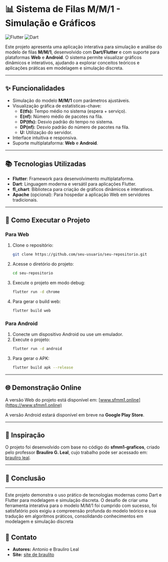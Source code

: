 # **📊 Sistema de Filas M/M/1 - Simulação e Gráficos**

![Flutter](https://img.shields.io/badge/Flutter-%2302569B.svg?style=for-the-badge&logo=Flutter&logoColor=white) ![Dart](https://img.shields.io/badge/Dart-%230175C2.svg?style=for-the-badge&logo=Dart&logoColor=white)

Este projeto apresenta uma aplicação interativa para simulação e análise do modelo de filas **M/M/1**, desenvolvido com **Dart/Flutter** e com suporte para plataformas **Web** e **Android**. O sistema permite visualizar gráficos dinâmicos e interativos, ajudando a explorar conceitos teóricos e aplicações práticas em modelagem e simulação discreta.

---

## **✨ Funcionalidades**
- Simulação do modelo **M/M/1** com parâmetros ajustáveis.
- Visualização gráfica de estatísticas-chave:
  - **E(tfs):** Tempo médio no sistema (espera + serviço).
  - **E(nf):** Número médio de pacotes na fila.
  - **DP(tfs):** Desvio padrão do tempo no sistema.
  - **DP(nf):** Desvio padrão do número de pacotes na fila.
  - **U:** Utilização do servidor.
- Interface intuitiva e responsiva.
- Suporte multiplataforma: **Web** e **Android**.

---

## **📚 Tecnologias Utilizadas**
- **Flutter**: Framework para desenvolvimento multiplataforma.
- **Dart**: Linguagem moderna e versátil para aplicações Flutter.
- **fl_chart**: Biblioteca para criação de gráficos dinâmicos e interativos.
- **Apache** (opcional): Para hospedar a aplicação Web em servidores tradicionais.

---

## **🔧 Como Executar o Projeto**

### **Para Web**
1. Clone o repositório:
   ```bash
   git clone https://github.com/seu-usuario/seu-repositorio.git
   ```
2. Acesse o diretório do projeto:
   ```bash
   cd seu-repositorio
   ```
3. Execute o projeto em modo debug:
   ```bash
   flutter run -d chrome
   ```
4. Para gerar o build web:
   ```bash
   flutter build web
   ```


### **Para Android**
1. Conecte um dispositivo Android ou use um emulador.
2. Execute o projeto:
   ```bash
   flutter run -d android
   ```
3. Para gerar o APK:
   ```bash
   flutter build apk --release
   ```

---

## **🌐 Demonstração Online**
A versão Web do projeto está disponível em: [www.sfmm1.online](https://www.sfmm1.online)

A versão Android estará disponível em breve na **Google Play Store**.

---

## **📜 Inspiração**
O projeto foi desenvolvido com base no código do **sfmm1-graficos**, criado pelo professor **Brauliro G. Leal**, cujo trabalho pode ser acessado em: [brauliro leal](http://www.univasf.edu.br/~brauliro.leal/#).

---

## **🎯 Conclusão**


---
Este projeto demonstra o uso prático de tecnologias modernas como Dart e Flutter para modelagem e simulação discreta. O desafio de criar uma ferramenta interativa para o modelo M/M/1 foi cumprido com sucesso, foi satisfatório pois exigiu a compreensão profunda do modelo teórico e sua tradução em algoritmos práticos, consolidando conhecimentos em modelagem e simulação discreta


## **📩 Contato**
- **Autores:** Antonio e Brauliro Leal
- **Site:** [site de braulito](http://www.univasf.edu.br/~brauliro.leal/#)

